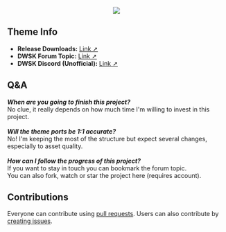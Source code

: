 <p align="center"><img src="https://raw.githubusercontent.com/TheRealDannyyy/Phase-Shift-Theme-Ports/master/.github/ASSETS/git_logo.png"></p>

## Theme Info
- <b>Release Downloads:</b> <a href="https://github.com/TheRealDannyyy/Phase-Shift-Theme-Ports/releases">Link ➚</a>
- <b>DWSK Forum Topic:</b> <a href="http://dwsk.proboards.com/thread/2795/rock-theme-phase-shift-steam">Link ➚</a>
- <b>DWSK Discord (Unofficial):</b> <a href="https://discord.gg/5WA3fng">Link ➚</a>

## Q&A
<i><b>When are you going to finish this project?</b></i><br>
No clue, it really depends on how much time I'm willing to invest in this project.
<br><br><i><b>Will the theme ports be 1:1 accurate?</b></i><br>
No! I'm keeping the most of the structure but expect several changes, especially to asset quality.
<br><br><i><b>How can I follow the progress of this project?</b></i><br>
If you want to stay in touch you can bookmark the forum topic. 
<br>You can also fork, watch or star the project here (requires account).
## Contributions
Everyone can contribute using <a href="https://github.com/TheRealDannyyy/Phase-Shift-Theme-Ports/pulls">pull requests</a>. Users can also contribute by <a href="https://github.com/TheRealDannyyy/Phase-Shift-Theme-Ports/issues">creating issues</a>.
